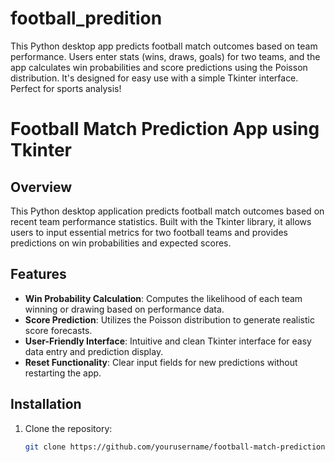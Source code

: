 # football_predition
This Python desktop app predicts football match outcomes based on team performance. Users enter stats (wins, draws, goals) for two teams, and the app calculates win probabilities and score predictions using the Poisson distribution. It's designed for easy use with a simple Tkinter interface. Perfect for sports analysis!

# Football Match Prediction App using Tkinter

## Overview

This Python desktop application predicts football match outcomes based on recent team performance statistics. Built with the Tkinter library, it allows users to input essential metrics for two football teams and provides predictions on win probabilities and expected scores.

## Features

- **Win Probability Calculation**: Computes the likelihood of each team winning or drawing based on performance data.
- **Score Prediction**: Utilizes the Poisson distribution to generate realistic score forecasts.
- **User-Friendly Interface**: Intuitive and clean Tkinter interface for easy data entry and prediction display.
- **Reset Functionality**: Clear input fields for new predictions without restarting the app.

## Installation

1. Clone the repository:
   ```bash
   git clone https://github.com/yourusername/football-match-prediction-tkinter.git

